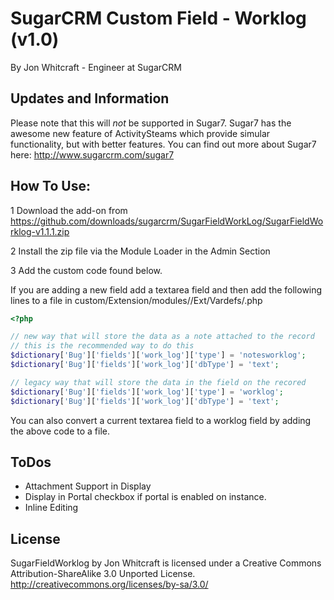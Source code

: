 SugarCRM Custom Field - Worklog (v1.0)
================================
By Jon Whitcraft - Engineer at SugarCRM

Updates and Information
---------------------------------
Please note that this will *not* be supported in Sugar7.  Sugar7 has the awesome new feature of ActivitySteams which provide simular functionality, but with better features. You can find out more about Sugar7 here: http://www.sugarcrm.com/sugar7

How To Use:
---------------------------------
1 Download the add-on from https://github.com/downloads/sugarcrm/SugarFieldWorkLog/SugarFieldWorklog-v1.1.1.zip

2 Install the zip file via the Module Loader in the Admin Section

3 Add the custom code found below.

If you are adding a new field add a textarea field and then add the following lines to a file in custom/Extension/modules/<module name>/Ext/Vardefs/<some creative name>.php


```php
<?php

// new way that will store the data as a note attached to the record
// this is the recommended way to do this
$dictionary['Bug']['fields']['work_log']['type'] = 'notesworklog';
$dictionary['Bug']['fields']['work_log']['dbType'] = 'text';

// legacy way that will store the data in the field on the recored
$dictionary['Bug']['fields']['work_log']['type'] = 'worklog';
$dictionary['Bug']['fields']['work_log']['dbType'] = 'text';
```
You can also convert a current textarea field to a worklog field by adding the above code to a file.

ToDos
---------------------------------
* Attachment Support in Display
* Display in Portal checkbox if portal is enabled on instance.
* Inline Editing

License
---------------------------------
SugarFieldWorklog by Jon Whitcraft is licensed under a Creative Commons Attribution-ShareAlike 3.0 Unported License. http://creativecommons.org/licenses/by-sa/3.0/
